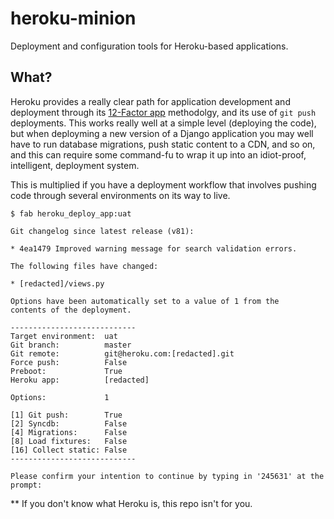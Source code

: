 heroku-minion
=============

Deployment and configuration tools for Heroku-based applications.

What?
-----

Heroku provides a really clear path for application development and
deployment through its [12-Factor app](http://12factor.net/) methodolgy,
and its use of `git push` deployments. This works really well at a simple
level (deploying the code), but when deployming a new version of a Django
application you may well have to run database migrations, push static
content to a CDN, and so on, and this can require some command-fu to
wrap it up into an idiot-proof, intelligent, deployment system.

This is multiplied if you have a deployment workflow that involves
pushing code through several environments on its way to live.



```shell
$ fab heroku_deploy_app:uat

Git changelog since latest release (v81):

* 4ea1479 Improved warning message for search validation errors.

The following files have changed:

* [redacted]/views.py

Options have been automatically set to a value of 1 from the
contents of the deployment.

----------------------------
Target environment:  uat
Git branch:          master
Git remote:          git@heroku.com:[redacted].git
Force push:          False
Preboot:             True
Heroku app:          [redacted]

Options:             1

[1] Git push:        True
[2] Syncdb:          False
[4] Migrations:      False
[8] Load fixtures:   False
[16] Collect static: False
----------------------------

Please confirm your intention to continue by typing in '245631' at the prompt:
```

















** If you don't know what Heroku is, this repo isn't for you.
